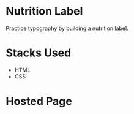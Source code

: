 # Nutrition Label

Practice typography by building a nutrition label.

# Stacks Used
- HTML
- CSS
# Hosted Page
